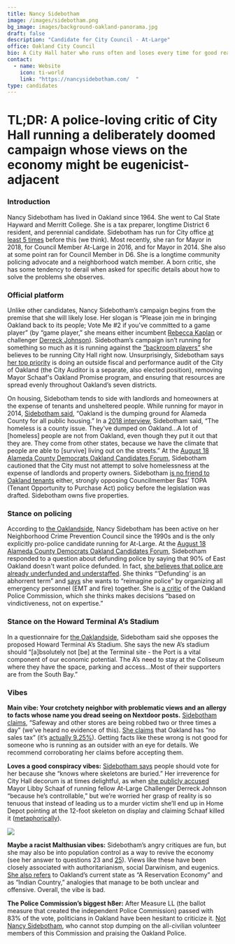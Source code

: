 ```yaml
---
title: Nancy Sidebotham
image: /images/sidebotham.png
bg_image: images/background-oakland-panorama.jpg
draft: false
description: "Candidate for City Council - At-Large"
office: Oakland City Council
bio: A City Hall hater who runs often and loses every time for good reasons
contact:
  - name: Website
    icon: ti-world
    link: "https://nancysidebotham.com/  "
type: candidates
---
```

# TL;DR: A police-loving critic of City Hall running a deliberately doomed campaign whose views on the economy might be eugenicist-adjacent

### Introduction

Nancy Sidebotham has lived in Oakland since 1964. She went to Cal State Hayward and Merritt College. She is a tax preparer, longtime District 6 resident, and perennial candidate. Sidebotham has run for City office [at least 5 times](https://ballotpedia.org/Nancy_Sidebotham) before this (we think). Most recently, she ran for Mayor in 2018, for Council Member At-Large in 2016, and for Mayor in 2014. She also at some point ran for Council Member in D6. She is a longtime community policing advocate and a neighborhood watch member. A born critic, she has some tendency to derail when asked for specific details about how to solve the problems she observes.

### Official platform

Unlike other candidates, Nancy Sidebotham’s campaign begins from the premise that she will likely lose. Her slogan is “Please join me in bringing Oakland back to its people; Vote Me #2 if you've committed to a game player” (by “game player,” she means either incumbent [Rebecca Kaplan](https://www.oakmtg.club/candidates/rebecca-kaplan/) or challenger [Derreck Johnson](https://www.oakmtg.club/candidates/derreck-johnson/)). Sidebotham’s campaign isn’t running for something so much as it is running against the [“backroom players”](https://nancysidebotham.com/about.php) she believes to be running City Hall right now. Unsurprisingly, Sidebotham says [her top priority](https://nancysidebotham.com/surveys.php) is doing an outside fiscal and performance audit of the City of Oakland (the City Auditor is a separate, also elected position), removing Mayor Schaaf's Oakland Promise program, and ensuring that resources are spread evenly throughout Oakland’s seven districts.

On housing, Sidebotham tends to side with landlords and homeowners at the expense of tenants and unsheltered people. While running for mayor in 2014, [Sidebotham said](https://oaklandnorth.net/2014/05/21/mayoral-candidate-nancy-sidebotham/), “Oakland is the dumping ground for Alameda County for all public housing.” In a [2018 interview](https://oaklandnewsnow.com/nancy-sidebotham-2020-oakland-at-large-city-council-seat-race-interview/u-s-news/28/12/2019/36105/), Sidebotham said, “The homeless is a county issue. They've dumped on Oakland...A lot of \[homeless] people are not from Oakland, even though they put it out that they are. They come from other states, because we have the climate that people are able to \[survive] living out on the streets.” At the [August 18 Alameda County Democrats Oakland Candidates Forum](https://www.facebook.com/acdemocrats/videos/1266703727012996), Sidebotham cautioned that the City must not attempt to solve homelessness at the expense of landlords and property owners. Sidebotham [is no friend to Oakland tenants](https://oaklandnewsnow.com/come-to-oakland-city-council-to-oppose-tenants-opportunity-purchase-act-topa-nancy-sidebotham/u-s-news/03/03/2020/41378/) either, strongly opposing Councilmember Bas’ TOPA (Tenant Opportunity to Purchase Act) policy before the legislation was drafted. Sidebotham owns five properties.

### Stance on policing

According to [the Oaklandside](https://oaklandside.org/2020/09/25/theres-one-at-large-seat-on-oaklands-city-council-three-very-different-candidates-are-running-for-it/), Nancy Sidebotham has been active on her Neighborhood Crime Prevention Council since the 1990s and is the only explicitly pro-police candidate running for At-Large. At the [August 18 Alameda County Democrats Oakland Candidates Forum](https://www.facebook.com/acdemocrats/videos/1266703727012996), Sidebotham responded to a question about defunding police by saying that 90% of East Oakland doesn't want police defunded. In fact, [she believes that police are already underfunded and understaffed](https://oaklandnewsnow.com/nancy-sidebotham-2020-oakland-at-large-city-council-seat-race-interview/u-s-news/28/12/2019/36105/). She thinks “‘Defunding’ is an abhorrent term” and [says](https://nancysidebotham.com/surveys.php) she wants to “reimagine police” by organizing all emergency personnel (EMT and fire) together. She is [a critic](https://nancysidebotham.com/surveys.php) of the Oakland Police Commission, which she thinks makes decisions “based on vindictiveness, not on expertise.”

### Stance on the Howard Terminal A’s Stadium

In a questionnaire for [the Oaklandside](https://oaklandside.org/wp-content/uploads/2020/09/Sidebotham-candidate-questionnaire.pdf), Sidebotham said she opposes the proposed Howard Terminal A’s Stadium. She says the new A’s stadium should “\[a]bsolutely not \[be] at the Terminal site - the Port is a vital component of our economic potential. The A’s need to stay at the Coliseum where they have the space, parking and access...Most of their supporters are from the South Bay.”

### Vibes

**Main vibe: Your crotchety neighbor with problematic views and an allergy to facts whose name you dread seeing on Nextdoor posts.** [Sidebotham claims](https://nancysidebotham.com/blurbs.php), “Safeway and other stores are being robbed two or three times a day” (we’ve heard no evidence of this). [She claims](https://nancysidebotham.com/blurbs.php) that Oakland has “no sales tax” (it’s [actually 9.25%](https://www.cdtfa.ca.gov/taxes-and-fees/rates.aspx)). Getting facts like these wrong is not good for someone who is running as an outsider with an eye for details. We recommend corroborating her claims before accepting them.

**Loves a good conspiracy vibes:** [Sidebotham says](https://nancysidebotham.com/blurbs.php) people should vote for her because she “knows where skeletons are buried.” Her irreverence for City Hall decorum is at times delightful, as when [she publicly accused](https://oaklandside.org/2020/09/25/theres-one-at-large-seat-on-oaklands-city-council-three-very-different-candidates-are-running-for-it/) Mayor Libby Schaaf of running fellow At-Large Challenger Derreck Johnson “because he’s controllable,” but we’re worried her grasp of reality is so tenuous that instead of leading us to a murder victim she’ll end up in Home Depot pointing at the 12-foot skeleton on display and claiming Schaaf killed it ([metaphorically](https://www.buzzfeed.com/shelbyheinrich/12-foot-skeleton-home-depot)).

![](/images/sidebotham-meme.jpg)

**Maybe a racist Malthusian vibes:** Sidebotham’s angry critiques are fun, but she may also be into population control as a way to revive the economy (see her answer to questions 23 and [25](https://oaklandside.org/wp-content/uploads/2020/09/Sidebotham-candidate-questionnaire.pdf)). Views like these have been closely associated with authoritarianism, social Darwinism, and eugenics. [She also refers](https://nancysidebotham.com/blurbs.php) to Oakland’s current state as “A Reservation Economy” and as “Indian Country,” analogies that manage to be both unclear and offensive. Overall, the vibe is bad.

**The Police Commission’s biggest h8er:** After Measure LL (the ballot measure that created the independent Police Commission) passed with 83% of the vote, politicians in Oakland have been hesitant to criticize it. [Not Nancy Sidebotham](https://oaklandside.org/wp-content/uploads/2020/09/Sidebotham-candidate-questionnaire.pdf), who cannot stop dumping on the all-civilian volunteer members of this Commission and praising the Oakland Police.